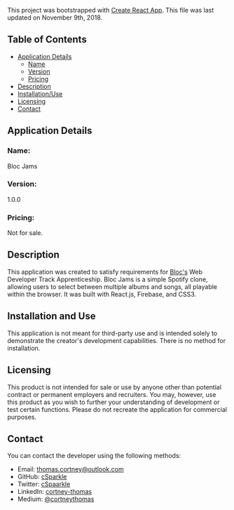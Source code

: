This project was bootstrapped with [Create React App](https://github.com/facebookincubator/create-react-app).
This file was last updated on November 9th, 2018.

## Table of Contents

- [Application Details](#application-details)
  - [Name](#name)
  - [Version](#version)
  - [Pricing](#pricing)
- [Description](#description)
- [Installation/Use](#installation-and-use)
- [Licensing](#licensing)
- [Contact](#contact)

## Application Details

### Name:
Bloc Jams
### Version:
1.0.0
### Pricing: 
Not for sale.


## Description
This application was created to satisfy requirements for [Bloc's](https://www.bloc.io/) Web Developer Track Apprenticeship.
Bloc Jams is a simple Spotify clone, allowing users to select between multiple albums and songs, all playable within the browser.
It was built with React.js, Firebase, and CSS3.


## Installation and Use
This application is not meant for third-party use and is intended solely to demonstrate the creator's development capabilities.
There is no method for installation. 


## Licensing
This product is not intended for sale or use by anyone other than potential contract or permanent employers and recruiters.
You may, however, use this product as you wish to further your understanding of development or test certain functions.
Please do not recreate the application for commercial purposes.

## Contact
You can contact the developer using the following methods:
- Email: thomas.cortney@outlook.com
- GitHub: [cSparkle](https://github.com/cSparkle)
- Twitter: [cSpaarkle](https://twitter.com/cSpaarkle)
- LinkedIn: [cortney-thomas](https://www.linkedin.com/in/cortney-thomas-3575a369/)
- Medium: [@cortneythomas](https://medium.com/@cortneythomas)